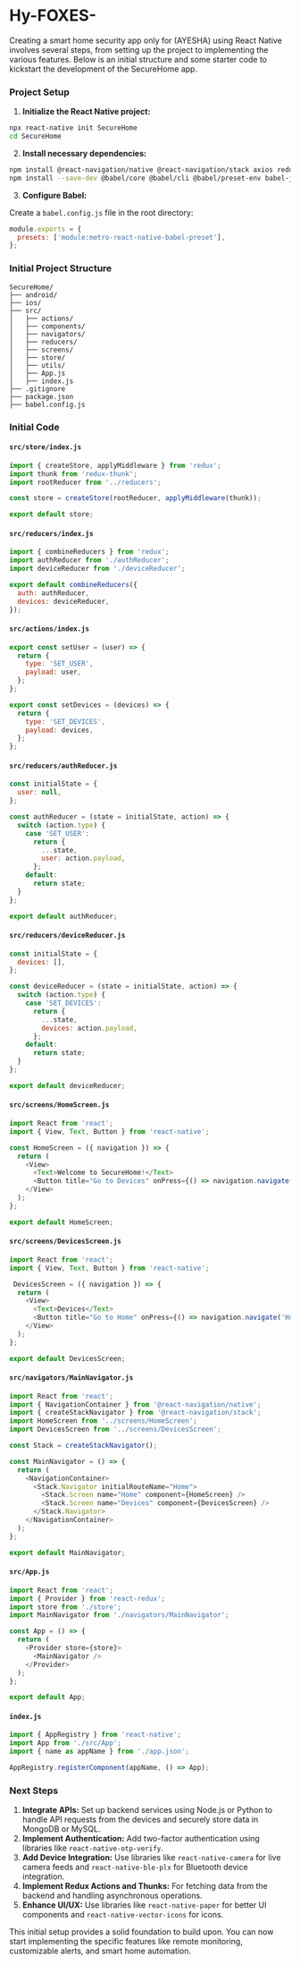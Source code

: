 # Hy-FOXES-
Creating a smart home security app only for (AYESHA) using React Native involves several steps, from setting up the project to implementing the various features. Below is an initial structure and some starter code to kickstart the development of the SecureHome app.

### Project Setup

1. **Initialize the React Native project:**

```bash
npx react-native init SecureHome
cd SecureHome
```

2. **Install necessary dependencies:**

```bash
npm install @react-navigation/native @react-navigation/stack axios redux react-redux
npm install --save-dev @babel/core @babel/cli @babel/preset-env babel-jest jest react-test-renderer
```

3. **Configure Babel:**

Create a `babel.config.js` file in the root directory:

```javascript
module.exports = {
  presets: ['module:metro-react-native-babel-preset'],
};
```

### Initial Project Structure

```
SecureHome/
├── android/
├── ios/
├── src/
│   ├── actions/
│   ├── components/
│   ├── navigators/
│   ├── reducers/
│   ├── screens/
│   ├── store/
│   ├── utils/
│   ├── App.js
│   ├── index.js
├── .gitignore
├── package.json
├── babel.config.js
```

### Initial Code

#### `src/store/index.js`

```javascript
import { createStore, applyMiddleware } from 'redux';
import thunk from 'redux-thunk';
import rootReducer from '../reducers';

const store = createStore(rootReducer, applyMiddleware(thunk));

export default store;
```

#### `src/reducers/index.js`

```javascript
import { combineReducers } from 'redux';
import authReducer from './authReducer';
import deviceReducer from './deviceReducer';

export default combineReducers({
  auth: authReducer,
  devices: deviceReducer,
});
```

#### `src/actions/index.js`

```javascript
export const setUser = (user) => {
  return {
    type: 'SET_USER',
    payload: user,
  };
};

export const setDevices = (devices) => {
  return {
    type: 'SET_DEVICES',
    payload: devices,
  };
};
```

#### `src/reducers/authReducer.js`

```javascript
const initialState = {
  user: null,
};

const authReducer = (state = initialState, action) => {
  switch (action.type) {
    case 'SET_USER':
      return {
        ...state,
        user: action.payload,
      };
    default:
      return state;
  }
};

export default authReducer;
```

#### `src/reducers/deviceReducer.js`

```javascript
const initialState = {
  devices: [],
};

const deviceReducer = (state = initialState, action) => {
  switch (action.type) {
    case 'SET_DEVICES':
      return {
        ...state,
        devices: action.payload,
      };
    default:
      return state;
  }
};

export default deviceReducer;
```

#### `src/screens/HomeScreen.js`

```javascript
import React from 'react';
import { View, Text, Button } from 'react-native';

const HomeScreen = ({ navigation }) => {
  return (
    <View>
      <Text>Welcome to SecureHome!</Text>
      <Button title="Go to Devices" onPress={() => navigation.navigate('Devices')} />
    </View>
  );
};

export default HomeScreen;
```

#### `src/screens/DevicesScreen.js`

```javascript
import React from 'react';
import { View, Text, Button } from 'react-native';

 DevicesScreen = ({ navigation }) => {
  return (
    <View>
      <Text>Devices</Text>
      <Button title="Go to Home" onPress={() => navigation.navigate('Home')} />
    </View>
  );
};

export default DevicesScreen;
```

#### `src/navigators/MainNavigator.js`

```javascript
import React from 'react';
import { NavigationContainer } from '@react-navigation/native';
import { createStackNavigator } from '@react-navigation/stack';
import HomeScreen from '../screens/HomeScreen';
import DevicesScreen from '../screens/DevicesScreen';

const Stack = createStackNavigator();

const MainNavigator = () => {
  return (
    <NavigationContainer>
      <Stack.Navigator initialRouteName="Home">
        <Stack.Screen name="Home" component={HomeScreen} />
        <Stack.Screen name="Devices" component={DevicesScreen} />
      </Stack.Navigator>
    </NavigationContainer>
  );
};

export default MainNavigator;
```

#### `src/App.js`

```javascript
import React from 'react';
import { Provider } from 'react-redux';
import store from './store';
import MainNavigator from './navigators/MainNavigator';

const App = () => {
  return (
    <Provider store={store}>
      <MainNavigator />
    </Provider>
  );
};

export default App;
```

#### `index.js`

```javascript
import { AppRegistry } from 'react-native';
import App from './src/App';
import { name as appName } from './app.json';

AppRegistry.registerComponent(appName, () => App);
```

### Next Steps

1. **Integrate APIs:** Set up backend services using Node.js or Python to handle API requests from the devices and securely store data in MongoDB or MySQL.
2. **Implement Authentication:** Add two-factor authentication using libraries like `react-native-otp-verify`.
3. **Add Device Integration:** Use libraries like `react-native-camera` for live camera feeds and `react-native-ble-plx` for Bluetooth device integration.
4. **Implement Redux Actions and Thunks:** For fetching data from the backend and handling asynchronous operations.
5. **Enhance UI/UX:** Use libraries like `react-native-paper` for better UI components and `react-native-vector-icons` for icons.

This initial setup provides a solid foundation to build upon. You can now start implementing the specific features like remote monitoring, customizable alerts, and smart home automation.
